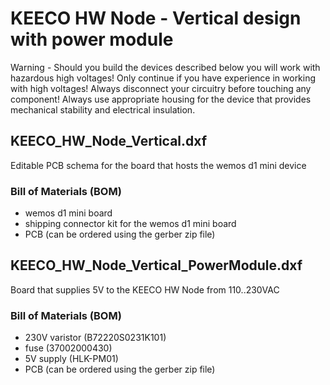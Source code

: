 # KEECO HW Node - Vertical design with power module

Warning - Should you build the devices described below you will work with hazardous high voltages! 
Only continue if you have experience in working with high voltages! Always disconnect your circuitry before touching any component! Always use appropriate housing for the device that provides mechanical stability and electrical insulation.


## KEECO_HW_Node_Vertical.dxf
Editable PCB schema for the board that hosts the wemos d1 mini device

### Bill of Materials (BOM)
- wemos d1 mini board
- shipping connector kit for the wemos d1 mini board
- PCB (can be ordered using the gerber zip file)


## KEECO_HW_Node_Vertical_PowerModule.dxf
Board that supplies 5V to the KEECO HW Node from 110..230VAC


### Bill of Materials (BOM)
- 230V varistor (B72220S0231K101)
- fuse (37002000430)
- 5V supply (HLK-PM01)
- PCB (can be ordered using the gerber zip file) 